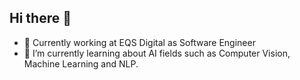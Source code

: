 ## Hi there 👋

- 🔭 Currently working at EQS Digital as Software Engineer
- 🌱 I’m currently learning about AI fields such as Computer Vision, Machine Learning and NLP.

